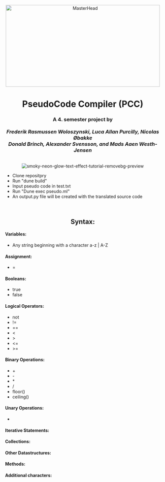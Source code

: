 <p align="center">
  <img src="https://blog.campaignmaster.co.uk/wp-content/uploads/2019/05/giphy.gif" alt="MasterHead" width="500" height="266">
</p>

<h1 align="center">PseudoCode Compiler (PCC)</h1>

<h3 align="center">A 4. semester project by 
<br> <br>
<i>Frederik Rasmussen Woloszynski, Luca Allan Purcilly, Nicolas Øbakke <br>
Donald Brinch, Alexander Svensson, and Mads Aaen Westh-Jensen</i> </h3>
<br>

<div align="center">
  <img src="https://github.com/SW4-G3-AAU/pseudocode/assets/116066516/5a8369b8-9147-4616-b675-ec9b289f0e4c" alt="smoky-neon-glow-text-effect-tutorial-removebg-preview" style="max-width: 100%;">
</div>

- Clone repositpry
- Run "dune build"
- Input pseudo code in test.txt
- Run "Dune exec pseudo.ml"
- An output.py file will be created with the translated source code

<br>

<h2 align="center">Syntax:</h2>
<h4>Variables:</h4>
<ul>
  <li>Any string beginning with a character a-z | A-Z</li>
</ul>

<h4>Assignment:</h4>
<ul>
  <li>=</li>
</ul>

<h4>Booleans:</h4>
<ul>
  <li>true</li>
  <li>false</li>
</ul>

<h4>Logical Operators:</h4>
<ul>
  <li>not</li>
  <li>!=</li>
  <li>==</li>
  <li>&lt;</li>
  <li>&gt;</li>
  <li>&lt;=</li>
  <li>&gt;=</li>
</ul>

<h4>Binary Operations:</h4>
<ul>
  <li>+</li>
  <li>-</li>
  <li>*</li>
  <li>/</li>
  <li>floor()</li>
  <li>ceiling()</li>
</ul>

<h4>Unary Operations:</h4>
<ul>
  <li></li>
</ul>

<h4>Iterative Statements:</h4>
<ul>
  <!-- Insert iterative statements here -->
</ul>

<h4>Collections:</h4>
<ul>
  <!-- Insert collections here -->
</ul>

<h4>Other Datastructures:</h4>
<ul>
  <!-- Insert other datastructures here -->
</ul>

<h4>Methods:</h4>
<ul>
  <!-- Insert methods here -->
</ul>

<h4>Additional characters:</h4>
<ul>
  <!-- Insert additional characters here -->
</ul>
